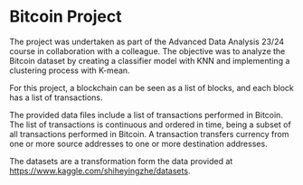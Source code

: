 # Bitcoin Project
The project was undertaken as part of the Advanced Data Analysis 23/24 course in collaboration with a colleague. The objective was to analyze the Bitcoin dataset by creating a classifier model with KNN and implementing a clustering process with K-mean.

For this project, a blockchain can be seen as a list of blocks, and each block has a list of transactions.

The provided data files include a list of transactions performed in Bitcoin. The list of transactions is continuous and ordered in time, being a subset of all transactions performed in Bitcoin. A transaction transfers currency from one or more source addresses to one or more destination addresses.

The datasets are a transformation form the data provided at https://www.kaggle.com/shiheyingzhe/datasets.
